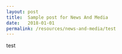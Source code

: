 ```yaml
---
layout: post
title:  Sample post for News And Media
date:   2018-01-01
permalink: /resources/news-and-media/test
---
```

test
